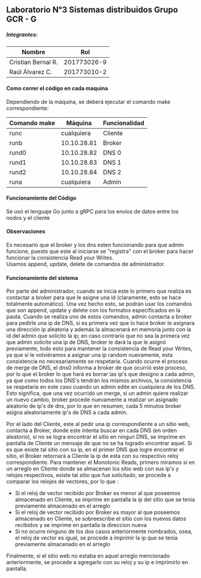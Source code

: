 ## Laboratorio N°3 Sistemas distribuidos Grupo GCR - G
##### Integrantes:

| Nombre  |   Rol|
| ------------ | ------------ |
| Cristian Bernal R.  | 201773026-9   |
|  Raúl Álvarez C. |  201773010-2 |



#### Como correr el código en cada maquina
Dependiendo de la máquina, se deberá ejecutar el comando make correspondiente:

| Comando make | Máquina     | Funcionalidad |
|--------------|-------------|---------------|
| runc         | cualquiera | Cliente     |
| runb        | 10.10.28.81   | Broker      |
| rund0      | 10.10.28.82 | DNS 0   |
| rund1       | 10.10.28.83 | DNS 1    |
| rund2      | 10.10.28.84 | DNS 2    |
| runa         | cualquiera  | Admin    |


#### Funcionamiento del Código
Se usó el lenguaje Go junto a gRPC para los envios de datos entre los nodos y el cliente

#### Observaciones
Es necesario que el broker y los dns esten funcionando para que admin funcione, puesto que este al iniciarse se "registra" con el broker para hacer funcionar la consistencia Read your Writes.    
Usamos append, update, delete de comandos de administrador.  




#### Funcionamiento del sistema
Por parte del administrador, cuando se inicia este lo primero que realiza es contactar a broker para que le asigne una id (claramente, esto se hace totalmente automático). Una vez hecho esto, se podrán usar los comandos que son append, update y delete con los formatos especificados en la pauta. Cuando se realiza uno de estos comandos, admin contacta a broker para pedirle una ip de DNS, si es primera vez que lo hace broker le asignara una dirección ip aleatoria y además la almacenará en memoria junto con la id del admin que solicito la ip; en caso contrario que no sea la primera vez que admin solicite una ip de DNS, broker le dará la que le asignó previamente, todo esto para mantener la consistencia de Read your Writes, ya que si le volviéramos a asignar una ip random nuevamente, esta consistencia no necesariamente se respetaría.  Cuando ocurre el proceso de merge de DNS, el dns0 informa a broker de que ocurrió este proceso, por lo que el broker lo que hará es borrar las ip's que designo a cada admin, ya que como todos los DNS's tendrán los mismos archivos, la consistencia se respetaría en este caso cuando un admin edite en cualquiera de los DNS. Esto significa, que una vez ocurrido un merge, si un admin quiere realizar un nuevo cambio, broker procede nuevamente a realizar un asignado aleatorio de ip's de dns, por lo que en resumen, cada 5 minutos broker asigna aleatoriamente ip's de DNS a cada admin.

Por el lado del Cliente, este al pedir una ip correspondiente a un sitio web, contacta a Broker, donde este intenta buscar en cada DNS (en orden aleatorio), si no se logra encontrar el sitio en ningun DNS, se imprime en pantalla de Cliente un mensaje de que no se ha logrado encontrar aquel. Si es que existe tal sitio con su ip, en el primer DNS que logre encontrar el sitio, el Broker retornará a Cliente la ip de esta con su respectivo reloj correspondiente. Para mantener el Monotonic Reads, primero miramos si en un arreglo en  Cliente donde se almacenan los sitio web con sus ip's  y relojes respectivos, existe tal sitio que fue solicitado, se procede a comparar los relojes de vectores, por lo que : 
- Si el reloj de vector recibido por Broker es menor al que poseemos almacenado en Cliente, se imprime en pantalla la ip del sitio que se tenia previamente almacenado en el arreglo
- Si el reloj de vector recibido por Broker es mayor al que poseemos almacenado en Cliente, se sobreescribe el sitio con los nuevos datos recibidos y se imprime en pantalla la direccion nueva
- Si no ocurre ninguno de los dos casos anteriormente nombrados, osea, el reloj de vector es igual, se procede a imprimir la ip que se tenia previamente almacenado en el arreglo

Finalmente, si el sitio web no estaba en aquel arreglo mencionado anteriormente, se procede a agregarlo con su reloj y su ip e imprimirlo en pantalla.
